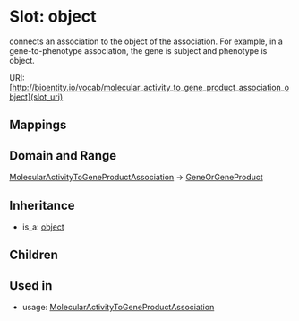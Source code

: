 # Slot: object


connects an association to the object of the association. For example, in a gene-to-phenotype association, the gene is subject and phenotype is object.

URI: [http://bioentity.io/vocab/molecular_activity_to_gene_product_association_object](slot_uri)
## Mappings

## Domain and Range

[MolecularActivityToGeneProductAssociation](MolecularActivityToGeneProductAssociation.md) -> [GeneOrGeneProduct](GeneOrGeneProduct.md)
## Inheritance

 *  is_a: [object](object.md)
## Children

## Used in

 *  usage: [MolecularActivityToGeneProductAssociation](MolecularActivityToGeneProductAssociation.md)
